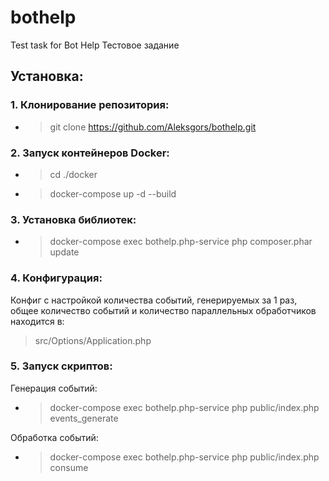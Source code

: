 # bothelp

Test task for Bot Help
Тестовое задание

## Установка:

### 1. Клонирование репозитория:
- > git clone https://github.com/Aleksgors/bothelp.git

### 2. Запуск контейнеров Docker:
- > cd ./docker
- > docker-compose up -d --build

### 3. Установка библиотек:
- > docker-compose exec bothelp.php-service php composer.phar update

### 4. Конфигурация:  
Конфиг с настройкой количества событий, генерируемых за 1 раз, общее количество событий и количество параллельных обработчиков находится в:
> src/Options/Application.php
### 5. Запуск скриптов:  

Генерация событий:
- > docker-compose exec bothelp.php-service php public/index.php events_generate

Обработка событий:
- > docker-compose exec bothelp.php-service php public/index.php consume
